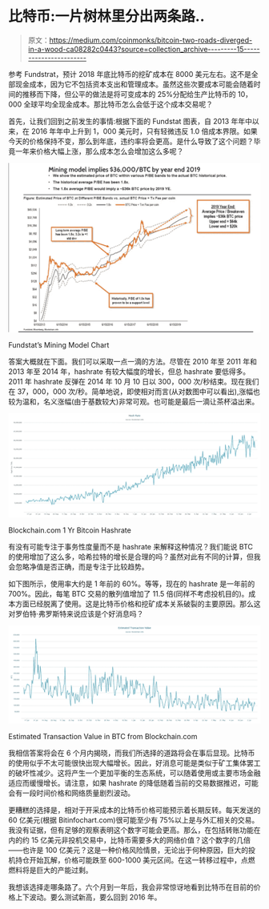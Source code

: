 # 比特币:一片树林里分出两条路..

> 原文：<https://medium.com/coinmonks/bitcoin-two-roads-diverged-in-a-wood-ca08282c0443?source=collection_archive---------15----------------------->

参考 Fundstrat，预计 2018 年底比特币的挖矿成本在 8000 美元左右。这不是全部现金成本，因为它不包括资本支出和管理成本。虽然这些次要成本可能会随着时间的推移而下降，但公平的做法是将可变成本的 25%分配给生产比特币的 10，000 全球平均全现金成本。那比特币怎么会低于这个成本交易呢？

首先，让我们回到之前发生的事情:根据下面的 Fundstat 图表，自 2013 年年中以来，在 2016 年年中上升到 1，000 美元时，只有轻微违反 1.0 倍成本界限。如果今天的价格保持不变，那么到年底，违约率将会更高。是什么导致了这个问题？毕竟一年来价格大幅上涨，那么成本怎么会增加这么多呢？

![](img/169b78a3e17c007ab6c11f68d105cff7.png)

Fundstat’s Mining Model Chart

答案大概就在下面。我们可以采取一点一滴的方法。尽管在 2010 年至 2011 年和 2013 年至 2014 年，hashrate 有较大幅度的增长，但总 hashrate 要低得多。2011 年 hashrate 反弹在 2014 年 10 月 10 日以 300，000 次/秒结束。现在我们在 37，000，000 次/秒。简单地说，即使相对而言(从对数图中可以看出),涨幅也较为温和，名义涨幅(由于基数较大)非常可观。也可能是最后一滴让茶杯溢出来。

![](img/e8c5f84186b6b6b9d400331de9aeb4bd.png)

Blockchain.com 1 Yr Bitcoin Hashrate

有没有可能专注于事务性度量而不是 hashrate 来解释这种情况？我们能说 BTC 的使用增加了这么多，哈希拉特的增长是合理的吗？虽然对此有不同的计算，但我会忽略净值是否正确，而是专注于比较趋势。

如下图所示，使用率大约是 1 年前的 60%。等等，现在的 hashrate 是一年前的 700%。因此，每笔 BTC 交易的散列值增加了 11.5 倍(同样不考虑投机目的)。成本方面已经脱离了使用。这是比特币价格和挖矿成本关系破裂的主要原因。那么这对罗伯特·弗罗斯特来说应该是个好消息吗？

![](img/4582d06d116e080188ecd8a48b39d27c.png)

Estimated Transaction Value in BTC from Blockchain.com

我相信答案将会在 6 个月内揭晓，而我们所选择的道路将会在事后显现。比特币的使用似乎不太可能很快出现大幅增长。因此，好消息可能是类似于矿工集体罢工的破坏性减少。这将产生一个更加平衡的生态系统，可以随着使用或主要市场金融适应而缓慢增长。请注意，如果 hashrate 的降低随着当前的交易数据推迟，可能会有一段时间价格和网络质量剧烈波动。

更糟糕的选择是，相对于开采成本的比特币价格可能预示着长期反转。每天发送的 60 亿美元(根据 Bitinfochart.com)很可能至少有 75%以上是与外汇相关的交易。我没有证据，但有足够的观察表明这个数字可能会更高。那么，在包括转账功能在内的约 15 亿美元非投机交易中，比特币需要多大的网络价值？这个数字的几倍——也许是 100 亿美元？这是一种价格风险情景，无论出于何种原因，巨大的投机持仓开始瓦解，价格可能跌至 600-1000 美元区间。在这一转移过程中，点燃燃料将是巨大的产能过剩。

我想该选择走哪条路了。六个月到一年后，我会非常惊讶地看到比特币在目前的价格上下波动。要么测试新高，要么回到 2016 年。